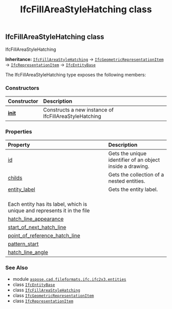 ﻿---
title: IfcFillAreaStyleHatching class
second_title: Aspose.CAD for Python via .NET API References
description: 
type: docs
weight: 2350
url: /python-net/aspose.cad.fileformats.ifc.ifc2x3.entities/ifcfillareastylehatching/
is_root: false
---

## IfcFillAreaStyleHatching class

IfcFillAreaStyleHatching



**Inheritance:** [`IfcFillAreaStyleHatching`](/cad/python-net/aspose.cad.fileformats.ifc.ifc2x3.entities/ifcfillareastylehatching) → 
[`IfcGeometricRepresentationItem`](/cad/python-net/aspose.cad.fileformats.ifc.ifc2x3.entities/ifcgeometricrepresentationitem) → 
[`IfcRepresentationItem`](/cad/python-net/aspose.cad.fileformats.ifc.ifc2x3.entities/ifcrepresentationitem) → 
[`IfcEntityBase`](/cad/python-net/aspose.cad.fileformats.ifc/ifcentitybase)



The IfcFillAreaStyleHatching type exposes the following members:

### Constructors
| Constructor | Description |
| :- | :- |
| [__init__](/cad/python-net/aspose.cad.fileformats.ifc.ifc2x3.entities/ifcfillareastylehatching/__init__/#) | Constructs a new instance of IfcFillAreaStyleHatching |


### Properties
| Property | Description |
| :- | :- |
| [id](/cad/python-net/aspose.cad.fileformats.ifc.ifc2x3.entities/ifcfillareastylehatching/id) | Gets the unique identifier of an object inside a drawing. |
| [childs](/cad/python-net/aspose.cad.fileformats.ifc.ifc2x3.entities/ifcfillareastylehatching/childs) | Gets the collection of a nested entities. |
| [entity_label](/cad/python-net/aspose.cad.fileformats.ifc.ifc2x3.entities/ifcfillareastylehatching/entity_label) | Gets the entity label.<br/>Each entity has its label, which is unique and represents it in the file |
| [hatch_line_appearance](/cad/python-net/aspose.cad.fileformats.ifc.ifc2x3.entities/ifcfillareastylehatching/hatch_line_appearance) |  |
| [start_of_next_hatch_line](/cad/python-net/aspose.cad.fileformats.ifc.ifc2x3.entities/ifcfillareastylehatching/start_of_next_hatch_line) |  |
| [point_of_reference_hatch_line](/cad/python-net/aspose.cad.fileformats.ifc.ifc2x3.entities/ifcfillareastylehatching/point_of_reference_hatch_line) |  |
| [pattern_start](/cad/python-net/aspose.cad.fileformats.ifc.ifc2x3.entities/ifcfillareastylehatching/pattern_start) |  |
| [hatch_line_angle](/cad/python-net/aspose.cad.fileformats.ifc.ifc2x3.entities/ifcfillareastylehatching/hatch_line_angle) |  |



### See Also
* module [`aspose.cad.fileformats.ifc.ifc2x3.entities`](..)
* class [`IfcEntityBase`](/cad/python-net/aspose.cad.fileformats.ifc/ifcentitybase)
* class [`IfcFillAreaStyleHatching`](/cad/python-net/aspose.cad.fileformats.ifc.ifc2x3.entities/ifcfillareastylehatching)
* class [`IfcGeometricRepresentationItem`](/cad/python-net/aspose.cad.fileformats.ifc.ifc2x3.entities/ifcgeometricrepresentationitem)
* class [`IfcRepresentationItem`](/cad/python-net/aspose.cad.fileformats.ifc.ifc2x3.entities/ifcrepresentationitem)

